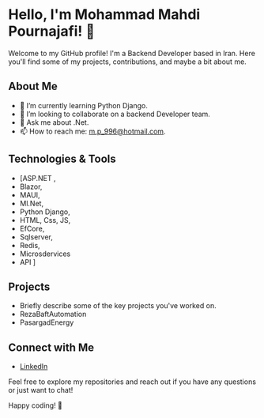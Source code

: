 # Hello, I'm Mohammad Mahdi Pournajafi! 👋

Welcome to my GitHub profile! I'm a Backend Developer based in Iran. Here you'll find some of my projects, contributions, and maybe a bit about me.

## About Me

- 🌱 I’m currently learning Python Django.
- 👯 I’m looking to collaborate on a backend Developer team.
- 💬 Ask me about .Net.
- 📫 How to reach me: m.p_996@hotmail.com.

## Technologies & Tools

- [ASP.NET ,
-  Blazor,
-  MAUI,
-  Ml.Net,
-  Python Django,
-  HTML, Css, JS,
-  EfCore,
-  Sqlserver,
-  Redis,
-  Microsdervices
-  API ]

## Projects

- Briefly describe some of the key projects you've worked on.
- RezaBaftAutomation
- PasargadEnergy

## Connect with Me

- [LinkedIn](https://www.linkedin.com/in/mohamad-mahdi-pournajafi-a9b315164/)


Feel free to explore my repositories and reach out if you have any questions or just want to chat!

Happy coding! 🚀
